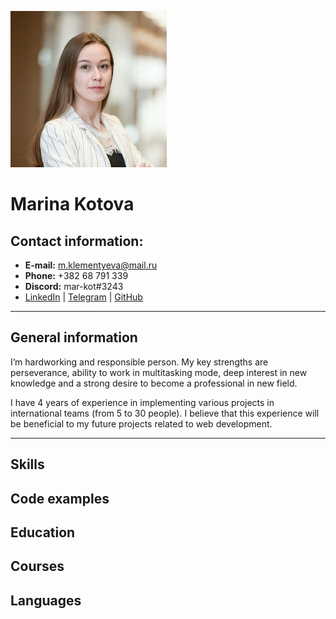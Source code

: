![Аватар](https://github.com/markot-1/resources/blob/main/1.jpg?raw=true)
# Marina Kotova

## Contact information: 
+ **E-mail:** m.klementyeva@mail.ru
+ **Phone:** \+382 68 791 339
+ **Discord:** mar-kot#3243
+ [LinkedIn](https://www.linkedin.com/in/marina-kotova-49ab65199/) | [Telegram]( https://t.me/mar_kotova) | [GitHub]( https://github.com/markot-1) 

*****

## General information
I’m hardworking and responsible person. My key strengths are perseverance, ability to work in multitasking mode, deep interest in new knowledge and a strong desire to become a professional in new field.

I have 4 years of experience in implementing various projects in international teams (from 5 to 30 people). I believe that this experience will be beneficial to my future projects related to web development.

*****

## Skills 

## Code examples

## Education

## Courses

## Languages